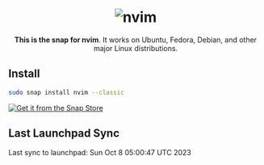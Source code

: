 <h1 align="center">
  <img src="https://raw.githubusercontent.com/neovim/neovim.github.io/master/logos/neovim-logo-300x87.png" alt="nvim">
  <br />
</h1>

<p align="center"><b>This is the snap for nvim</b>. It works on Ubuntu, Fedora, Debian, and other major Linux
distributions.</p>

## Install

```sh
sudo snap install nvim --classic
```

[![Get it from the Snap Store](https://snapcraft.io/static/images/badges/en/snap-store-black.svg)](https://snapcraft.io/nvim)

## Last Launchpad Sync

<!-- BEGIN SYNC INFO -->
Last sync to launchpad: Sun Oct  8 05:00:47 UTC 2023
<!-- END SYNC INFO -->
